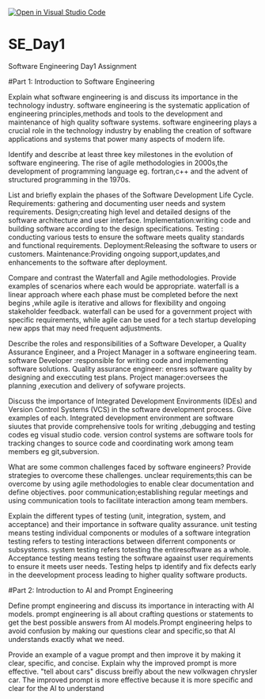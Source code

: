 [![Open in Visual Studio Code](https://classroom.github.com/assets/open-in-vscode-2e0aaae1b6195c2367325f4f02e2d04e9abb55f0b24a779b69b11b9e10269abc.svg)](https://classroom.github.com/online_ide?assignment_repo_id=15592792&assignment_repo_type=AssignmentRepo)
# SE_Day1
Software Engineering Day1 Assignment

#Part 1: Introduction to Software Engineering

Explain what software engineering is and discuss its importance in the technology industry.
software engineering is the systematic application of engineering principles,methods and tools to the development and maintenance of high quality software systems.
software engineering plays a crucial role in the technology industry by enabling the creation of software applications and systems that power many aspects of modern life.

Identify and describe at least three key milestones in the evolution of software engineering.
The rise of agile methodologies in 2000s,the development of programming language eg. fortran,c++ and the advent of structured programming in the 1970s.

List and briefly explain the phases of the Software Development Life Cycle.
Requirements: gathering and documenting user needs and system requirements.
Design;creating high level and detailed designs of the software architecture and user interface.
Implementation:writing code and building software according to the design specifications.
Testing : conducting various tests to ensure the software meets quality standards and functional requirements.
Deployment:Releasing the software to users or customers.
Maintenance:Providing ongoing support,updates,and enhancements to the software after deployment.

Compare and contrast the Waterfall and Agile methodologies. Provide examples of scenarios where each would be appropriate.
waterfall is a linear approach where each phase must be completed before the next begins ,while agile is iterative and allows for flexibility and ongoing stakeholder feedback. 
waterfall can be used for a government project with specific requirements, while agile can be used for a tech startup developing new apps that may need frequent adjustments.

Describe the roles and responsibilities of a Software Developer, a Quality Assurance Engineer, and a Project Manager in a software engineering team.
software Developer :responsible for writing code and implementing software solutions.
Quality assurance engineer: ensres software quality by designing and execcuting test plans.
Project manager:oversees the planning ,execution and delivery of sofyware projects.

Discuss the importance of Integrated Development Environments (IDEs) and Version Control Systems (VCS) in the software development process. Give examples of each.
Integrated development environment are software siuutes that provide comprehensive tools for writing ,debugging and testing codes eg visual studio code. 
version control systems are software tools for tracking changes to source code and coordinating work among team members eg git,subversion.

What are some common challenges faced by software engineers? Provide strategies to overcome these challenges.
unclear requirements;this can be overcome by using agile methodologies to enable clear documentation and define objectives.
poor communication;establishing regular meetings and using communication tools to facilitate interaction among team members.


Explain the different types of testing (unit, integration, system, and acceptance) and their importance in software quality assurance.
unit testing means testing individual components or modules of a software
integration testing refers to testing interactions between diferrent components or subsystems.
system testing refers totesting the entiresoftware as a whole.
Acceptance testing means testing the software agaainst user requirements to ensure it meets user needs.
Testing helps tp identify and fix defects early in the deevelopment process leading to higher quality software products. 

#Part 2: Introduction to AI and Prompt Engineering


Define prompt engineering and discuss its importance in interacting with AI models.
prompt engineering is all about crafting questions or statements to get the best possible answers from AI models.Prompt engineering helps to avoid confusion by making our questions clear and specific,so that AI understands exactly what we need.

Provide an example of a vague prompt and then improve it by making it clear, specific, and concise. Explain why the improved prompt is more effective.
"tell about cars"    discuss breifly about the new volkwagen chrysler car. The improved prompt is more effective because it is more specific and clear for the AI to understand 
